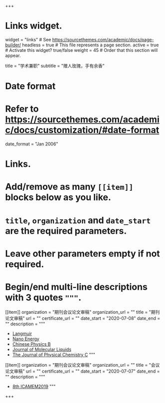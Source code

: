 +++
# Links widget.
widget = "links"  # See https://sourcethemes.com/academic/docs/page-builder/
headless = true  # This file represents a page section.
active = true  # Activate this widget? true/false
weight = 45  # Order that this section will appear.

title = "学术兼职"
subtitle = "赠人玫瑰，手有余香"

# Date format
#   Refer to https://sourcethemes.com/academic/docs/customization/#date-format
date_format = "Jan 2006"

# Links.
#   Add/remove as many `[[item]]` blocks below as you like.
#   `title`, `organization` and `date_start` are the required parameters.
#   Leave other parameters empty if not required.
#   Begin/end multi-line descriptions with 3 quotes `"""`.

[[item]]
  organization = "期刊会议论文审稿"
  organization_url = ""
  title = "期刊论文审稿"
  url = ""
  certificate_url = ""
  date_start = "2020-07-08"
  date_end = ""
  description = """
  * [Langmuir](https://pubs.acs.org/journal/langd5/)
  * [Nano Energy](https://www.sciencedirect.com/journal/nano-energy)
  * [Chinese Physics B](http://cpb.iphy.ac.cn/EN/volumn/home.shtml)
  * [Journal of Molecular Liquids](https://www.sciencedirect.com/journal/journal-of-molecular-liquids)
  * [The Journal of Physical Chemistry C](https://pubs.acs.org/journal/jpccck/)
  """

[[item]]
  organization = "期刊会议论文审稿"
  organization_url = ""
  title = "会议论文审稿"
  url = ""
  certificate_url = ""
  date_start = "2020-07-07"
  date_end = ""
  description = """
  * [8th ICAMEM2019](http://www.icamem.org/)
  """

+++
